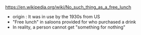 https://en.wikipedia.org/wiki/No_such_thing_as_a_free_lunch

- origin : It was in use by the 1930s from US
- "Free lunch" in saloons provided for who purchased a drink
- In reality, a person cannot get "something for nothing"